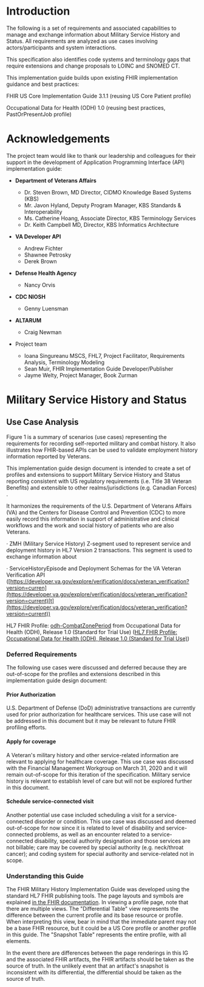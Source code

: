 # Introduction

The following is a set of requirements and associated capabilities
to manage and exchange information about Military Service History and Status.
All requirements are analyzed as use cases involving actors/participants and
system interactions.

This specification also identifies code systems and terminology
gaps that require extensions and change proposals to LOINC and SNOMED CT.

This implementation guide builds upon existing FHIR implementation
guidance and best practices:

FHIR US Core Implementation Guide 3.1.1 (reusing US Core Patient
profile)

Occupational Data for Health (ODH) 1.0 (reusing best practices, PastOrPresentJob
profile)

# Acknowledgements

The project team would like to thank our leadership and colleagues
for their support in the development of Application Programming Interface (API)
implementation guide:

* **Department of Veterans Affairs**
  * Dr. Steven Brown, MD Director, CIDMO Knowledge Based Systems (KBS)
  * Mr. Javon Hyland, Deputy Program Manager, KBS Standards & Interoperability
  * Ms. Catherine Hoang, Associate Director, KBS Terminology Services
  * Dr. Keith Campbell MD, Director, KBS Informatics Architecture

* **VA Developer API**
  * Andrew Fichter
  * Shawnee Petrosky
  * Derek Brown

* **Defense Health Agency**
  * Nancy Orvis

* **CDC NIOSH**
  * Genny Luensman

* **ALTARUM**
  * Craig Newman

* Project team
  * Ioana Singureanu MSCS, FHL7, Project Facilitator, Requirements Analysis, Terminology Modeling
  * Sean Muir, FHIR Implementation Guide Developer/Publisher
  * Jayme Welty, Project Manager, Book Zurman

# Military Service History and Status

## Use Case Analysis



Figure 1 is a summary of scenarios (use cases) representing the requirements for
recording self-reported military and combat history. It also illustrates how
FHIR-based APIs can be used to validate employment history information reported
by Veterans.

This implementation guide design document is intended to create a
set of profiles and extensions to support Military Service History and Status
reporting consistent with US regulatory requirements (i.e. Title 38 Veteran
Benefits) and extensible to other realms/jurisdictions (e.g. Canadian Forces) .

It harmonizes the requirements of the U.S. Department of Veterans
Affairs (VA) and the Centers for Disease Control and Prevention (CDC) to more
easily record this information in support of administrative and clinical
workflows and the work and social history of patients who are also Veterans.

· 
ZMH (Military Service History) Z-segment used to represent service and
deployment history in HL7 Version 2 transactions. This segment is used to
exchange information about

· 
ServiceHistoryEpisode and Deployment Schemas for
the VA Veteran Verification API ([https://developer.va.gov/explore/verification/docs/veteran_verification?version=curren](https://developer.va.gov/explore/verification/docs/veteran_verification?version=current)[t](https://developer.va.gov/explore/verification/docs/veteran_verification?version=current))

HL7 FHIR Profile: [odh-CombatZonePeriod](http://hl7.org/fhir/us/odh/StructureDefinition-odh-CombatZonePeriod.html) from
Occupational Data for Health (ODH), Release 1.0 (Standard for Trial Use) ([HL7 FHIR Profile: Occupational Data for Health (ODH), Release 1.0 (Standard for Trial Use)](http://hl7.org/fhir/us/odh/))

### Deferred Requirements

The following use cases were discussed and deferred because they
are out-of-scope for the profiles and extensions described in this
implementation guide design document:

#### Prior Authorization

U.S. Department of Defense (DoD) administrative transactions are
currently used for prior authorization for healthcare services. This use case
will not be addressed in this document but it may be relevant to future FHIR
profiling efforts.

#### Apply for coverage

A Veteran's military history and other service-related information
are relevant to applying for healthcare coverage. This use case was discussed
with the Financial Management Workgroup on March 31, 2020 and it will remain
out-of-scope for this iteration of the specification. Military service history
is relevant to establish level of care but will not be explored further in this
document.  

#### Schedule service-connected visit

Another potential use case included scheduling a visit for a service-connected
disorder or condition. This use case was discussed and deemed out-of-scope for
now since it is related to level of disability and service-connected problems,
as well as an encounter related to a service-connected disability, special
authority designation and those services are not billable; care may be covered by special authority (e.g. neck/throat
cancer); and coding system for special authority and service-related not in
scope.


### Understanding this Guide

The FHIR Military History Implementation Guide was developed using the standard HL7 FHIR publishing tools. The page layouts and symbols are explained [in the FHIR documentation](https://www.hl7.org/fhir/formats.html). In viewing a profile page, note that there are multiple views. The "Differential Table" view represents the difference between the current profile and its base resource or profile. When interpreting this view, bear in mind that the immediate parent may not be a base FHIR resource, but it could be a US Core profile or another profile in this guide. The "Snapshot Table" represents the entire profile, with all elements.

In the event there are differences between the page renderings in this IG and the associated FHIR artifacts, the FHIR artifacts should be taken as the source of truth. In the unlikely event that an artifact's snapshot is inconsistent with its differential, the differential should be taken as the source of truth.

